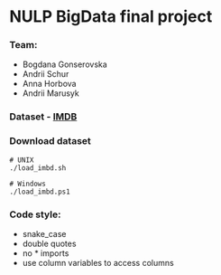 # NULP BigData final project

### Team:
 - Bogdana Gonserovska
 - Andrii Schur
 - Anna Horbova
 - Andrii Marusyk

### Dataset  - [IMDB](https://developer.imdb.com/non-commercial-datasets/)

### Download dataset
```
# UNIX
./load_imbd.sh

# Windows
./load_imbd.ps1
```

### Code style:
 - snake_case
 - double quotes
 - no * imports
 - use column variables to access columns
